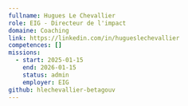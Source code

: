 ```yaml
---
fullname: Hugues Le Chevallier
role: EIG - Directeur de l'impact
domaine: Coaching
link: https://linkedin.com/in/hugueslechevallier
competences: []
missions:
  - start: 2025-01-15
    end: 2026-01-15
    status: admin
    employer: EIG
github: hlechevallier-betagouv
---
```

